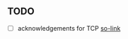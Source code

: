 ## TODO

- [ ] acknowledgements for TCP [so-link](https://stackoverflow.com/questions/19794764/linux-socket-how-to-make-send-wait-for-recv)

